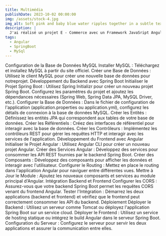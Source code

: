 ```yaml
---
title: Multimédia
publishDate: 2023-10-02 00:00:00
img: /assets/stock-4.jpg
img_alt: Soft pink and baby blue water ripples together in a subtle texture.
description: |
  J'ai réalisé un projet E - Commerce avec un Framework JavaSript Angular, Java SpringBoot .
tags:
  - Angular
  - SpringBoot
  - MySql
---
```


 Configuration de la Base de Données MySQL
Installer MySQL : Téléchargez et installez MySQL à partir du site officiel.
Créer une Base de Données : Utilisez le client MySQL pour créer une nouvelle base de données pour notreprojet.
Développement du Backend avec Spring Boot
Initialiser le Projet Spring Boot : Utilisez Spring Initializr pour créer un nouveau projet Spring Boot. Configurez les paramètres du projet et ajoutez les dépendances nécessaires (Spring Web, Spring Data JPA, MySQL Driver, etc.).
Configurer la Base de Données : Dans le fichier de configuration de l'application (application.properties ou application.yml), configurez les détails de connexion à la base de données MySQL.
Créer les Entités : Définissez les entités JPA qui correspondent aux tables de votre base de données.
Créer les Référentiels : Créez des interfaces de référentiel pour interagir avec la base de données.
Créer les Contrôleurs : Implémentez les contrôleurs REST pour gérer les requêtes HTTP et interagir avec les services de l'application.
 Développement du Frontend avec Angular
Initialiser le Projet Angular : Utilisez Angular CLI pour créer un nouveau projet Angular.
Créer des Services Angular : Développez des services pour consommer les API REST fournies par le backend Spring Boot.
Créer des Composants : Développez des composants pour afficher les données et interagir avec l'utilisateur.
Configurer le Routing : Mettez en place le routing dans l'application Angular pour naviguer entre différentes vues.
Mettre à Jour le Module : Ajoutez les nouveaux composants et services au module principal d'Angular.
 Intégration Backend et Frontend
Configurer les CORS : Assurez-vous que votre backend Spring Boot permet les requêtes CORS venant du frontend Angular.
Tester l'Intégration : Démarrez les deux applications (backend et frontend) et vérifiez que le frontend peut correctement consommer les API du backend.
Déploiement
Déployer le Backend : Utilisez un serveur comme Tomcat ou déployez l'application Spring Boot sur un service cloud.
Déployer le Frontend : Utilisez un service de hosting statique ou intégrez le build Angular dans le serveur Spring Boot.
Configuration du Serveur : Configurez le serveur pour servir les deux applications et assurer la communication entre elles.


